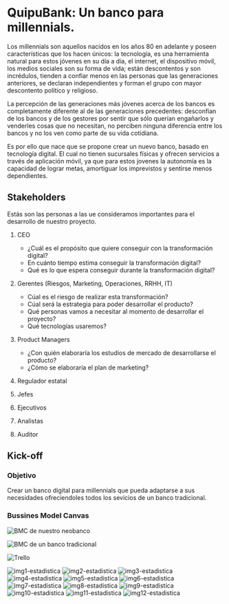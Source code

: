 # QuipuBank: Un banco para millennials.

Los millennials son aquellos nacidos en los años 80 en adelante y poseen características que los hacen únicos: la tecnología, es una herramienta natural para estos jóvenes en su día a día, el internet, el dispositivo móvil, los medios sociales son su forma de vida; están descontentos y son incrédulos, tienden a confiar menos en las personas que las generaciones anteriores, se declaran independientes y forman el grupo con mayor descontento político y religioso.

La percepción de las generaciones más jóvenes acerca de los bancos es completamente diferente al de las generaciones precedentes: desconfían de los bancos y de los gestores por sentir que sólo querían engañarlos y venderles cosas que no necesitan, no perciben ninguna diferencia entre los bancos y no los ven como parte de su vida cotidiana.

Es por ello que nace que se propone crear un nuevo banco, basado en tecnología digital. El cual no tienen sucursales físicas y ofrecen servicios a través de aplicación móvil, ya que para estos jovenes la autonomía es la capacidad de lograr metas, amortiguar los imprevistos y sentirse menos dependientes.

## Stakeholders

Estás son las personas a las ue consideramos importantes para el desarrollo de nuestro proyecto.

1. CEO
    - ¿Cuál es el propósito que quiere conseguir con la transformación digital?
    - En cuánto tiempo estima conseguir la transformación digital?
    - Qué es lo que espera conseguir durante la transformación digital?
  
2. Gerentes (Riesgos, Marketing, Operaciones, RRHH, IT)
    - Cúal es el riesgo de realizar esta transformación?
    - Cúal será la estrategia para poder desarrollar el producto?
    - Qué personas vamos a necesitar al momento de desarrollar el proyecto?
    - Qué tecnologías usaremos?
  
3. Product Managers
    - ¿Con quién elaboraría los estudios de mercado de desarrollarse el producto?
    - ¿Cómo se elaboraría el plan de marketing?
4. Regulador estatal
5. Jefes
6. Ejecutivos
7. Analistas
8. Auditor

## Kick-off

### Objetivo

Crear un banco digital para millennials que pueda adaptarse a sus necesidades ofreciendoles todos los sevicios de un banco tradicional.

### Bussines Model Canvas

![BMC de nuestro neobanco](assets/docs/1.jpeg)

![BMC de un banco tradicional](assets/docs/2.jpeg)



![Trello](assets/docs/3.png)


![img1-estadistica](assets/docs/4.jpg)
![img2-estadistica](assets/docs/5.png)
![img3-estadistica](assets/docs/6.png)
![img4-estadistica](assets/docs/7.png)
![img5-estadistica](assets/docs/8.png)
![img6-estadistica](assets/docs/9.png)
![img7-estadistica](assets/docs/10.png)
![img8-estadistica](assets/docs/11.png)
![img9-estadistica](assets/docs/12.png)
![img10-estadistica](assets/docs/13.png)
![img11-estadistica](assets/docs/14.png)
![img12-estadistica](assets/docs/15.png)
